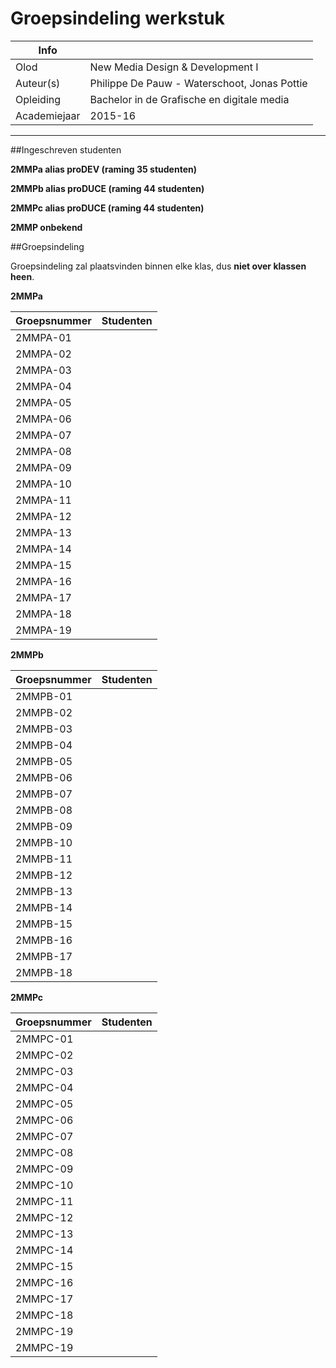 ﻿Groepsindeling werkstuk
=======================================

|Info|  |
|----|---|
|Olod|New Media Design & Development I|
|Auteur(s)|Philippe De Pauw - Waterschoot, Jonas Pottie|
|Opleiding|Bachelor in de Grafische en digitale media|
|Academiejaar|2015-16|

***

##Ingeschreven studenten

**2MMPa alias proDEV (raming 35 studenten)**

**2MMPb alias proDUCE (raming 44 studenten)**

**2MMPc alias proDUCE (raming 44 studenten)**

**2MMP onbekend**

##Groepsindeling

Groepsindeling zal plaatsvinden binnen elke klas, dus **niet over klassen heen**.

**2MMPa**

|Groepsnummer|Studenten|
|------------|---------|
|2MMPA-01||
|2MMPA-02||
|2MMPA-03||
|2MMPA-04||
|2MMPA-05||
|2MMPA-06||
|2MMPA-07||
|2MMPA-08||
|2MMPA-09||
|2MMPA-10||
|2MMPA-11||
|2MMPA-12||
|2MMPA-13||
|2MMPA-14||
|2MMPA-15||
|2MMPA-16||
|2MMPA-17||
|2MMPA-18||
|2MMPA-19||

**2MMPb**

|Groepsnummer|Studenten|
|------------|---------|
|2MMPB-01||
|2MMPB-02||
|2MMPB-03||
|2MMPB-04||
|2MMPB-05||
|2MMPB-06||
|2MMPB-07||
|2MMPB-08||
|2MMPB-09||
|2MMPB-10||
|2MMPB-11||
|2MMPB-12||
|2MMPB-13||
|2MMPB-14||
|2MMPB-15||
|2MMPB-16||
|2MMPB-17||
|2MMPB-18||

**2MMPc**

|Groepsnummer|Studenten|
|------------|---------|
|2MMPC-01||
|2MMPC-02||
|2MMPC-03||
|2MMPC-04||
|2MMPC-05||
|2MMPC-06||
|2MMPC-07||
|2MMPC-08||
|2MMPC-09||
|2MMPC-10||
|2MMPC-11||
|2MMPC-12||
|2MMPC-13||
|2MMPC-14||
|2MMPC-15||
|2MMPC-16||
|2MMPC-17||
|2MMPC-18||
|2MMPC-19||
|2MMPC-19||



